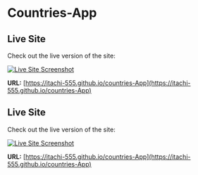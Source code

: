 # Countries-App
## Live Site

Check out the live version of the site:

[![Live Site Screenshot](https://via.placeholder.com/800x400.png?text=Live+Site+Screenshot)](https://itachi-555.github.io/countries-App)

**URL:** [https://itachi-555.github.io/countries-App](https://itachi-555.github.io/countries-App)

## Live Site

Check out the live version of the site:

[![Live Site Screenshot](https://itachi-555.github.io/countries-App/800x400.png?text=Live+Site+Screenshot)](https://itachi-555.github.io/countries-App)

**URL:** [https://itachi-555.github.io/countries-App](https://itachi-555.github.io/countries-App)

